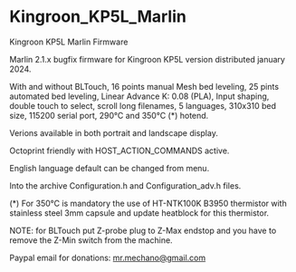# Kingroon_KP5L_Marlin
Kingroon KP5L Marlin Firmware

Marlin 2.1.x bugfix firmware for Kingroon KP5L version distributed january 2024.

With and without BLTouch, 
16 points manual Mesh bed leveling,
25 pints automated bed leveling,
Linear Advance K: 0.08 (PLA),
Input shaping,
double touch to select,
scroll long filenames,
5 languages,
310x310 bed size,
115200 serial port,
290°C and 350°C (*) hotend.

Verions available in both portrait and landscape display.

Octoprint friendly with HOST_ACTION_COMMANDS active.

English language default can be changed from menu.

Into the archive Configuration.h and Configuration_adv.h files. 

(*) For 350°C is mandatory the use of HT-NTK100K B3950 thermistor with stainless steel 3mm capsule and update heatblock for this thermistor.

NOTE: for BLTouch put Z-probe plug to Z-Max endstop and you have to remove the Z-Min switch from the machine.

Paypal email for donations: mr.mechano@gmail.com
